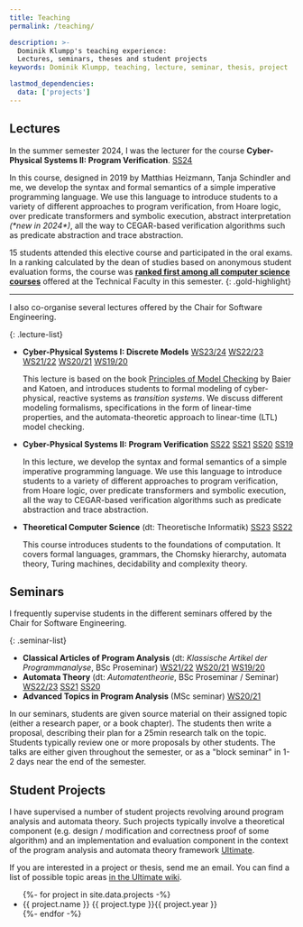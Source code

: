 ```yaml
---
title: Teaching
permalink: /teaching/

description: >-
  Dominik Klumpp's teaching experience:
  Lectures, seminars, theses and student projects
keywords: Dominik Klumpp, teaching, lecture, seminar, thesis, project

lastmod_dependencies:
  data: ['projects']
---
```


## Lectures

In the summer semester 2024, I was the lecturer for the course **Cyber-Physical Systems II: Program Verification**.
<a class="year-tag" href="https://swt.informatik.uni-freiburg.de/teaching/SS2024/program-verification">SS24</a>

In this course, designed in 2019 by Matthias Heizmann, Tanja Schindler and me,
we develop the syntax and formal semantics of a simple imperative programming language.
We use this language to introduce students to a variety of different approaches to program verification,
from Hoare logic, over predicate transformers and symbolic execution, abstract interpretation _(\*new in 2024\*)_,
all the way to CEGAR-based verification algorithms such as predicate abstraction and trace abstraction.

15 students attended this elective course and participated in the oral exams.
In a ranking calculated by the dean of studies based on anonymous student evaluation forms,
the course was [**ranked first among all computer science courses**](https://www.tf.uni-freiburg.de/de/lehre/lehre/lehrpreise) offered at the Technical Faculty in this semester.
{: .gold-highlight}

---


I also co-organise several lectures offered by the Chair for Software Engineering.

{: .lecture-list}
* <span class="lecture-title">**Cyber-Physical Systems I: Discrete Models**</span>
  <a class="year-tag" href="https://swt.informatik.uni-freiburg.de/teaching/WS2023-24/cps-dm">WS23/24</a>
  <a class="year-tag" href="https://swt.informatik.uni-freiburg.de/teaching/WS2022-23/cps-dm">WS22/23</a>
  <a class="year-tag" href="https://swt.informatik.uni-freiburg.de/teaching/WS2021-22/cps-dm">WS21/22</a>
  <a class="year-tag" href="https://swt.informatik.uni-freiburg.de/teaching/WS2020-21/cps-dm">WS20/21</a>
  <a class="year-tag" href="https://swt.informatik.uni-freiburg.de/teaching/WS2019-20/cps-dm">WS19/20</a>

  This lecture is based on the book [Principles of Model Checking](https://mitpress.mit.edu/9780262026499/principles-of-model-checking/) by Baier and Katoen,
  and introduces students to formal modeling of cyber-physical, reactive systems as _transition systems_.
  We discuss different modeling formalisms,
  specifications in the form of linear-time properties,
  and the automata-theoretic approach to linear-time (LTL) model checking.
* <span class="lecture-title">**Cyber-Physical Systems II: Program Verification**</span>
  <a class="year-tag" href="https://swt.informatik.uni-freiburg.de/teaching/SS2022/program-verification">SS22</a>
  <a class="year-tag" href="https://swt.informatik.uni-freiburg.de/teaching/SS2021/program-verification">SS21</a>
  <a class="year-tag" href="https://swt.informatik.uni-freiburg.de/teaching/SS2020/program-verification">SS20</a>
  <a class="year-tag" href="https://swt.informatik.uni-freiburg.de/teaching/SS2019/program-verification">SS19</a>

  In this lecture, we develop the syntax and formal semantics of a simple imperative programming language.
  We use this language to introduce students to a variety of different approaches to program verification,
  from Hoare logic, over predicate transformers and symbolic execution, all the way to CEGAR-based verification algorithms such as predicate abstraction and trace abstraction.

* <span class="lecture-title">**Theoretical Computer Science** (dt: Theoretische Informatik)</span>
  <a class="year-tag" href="https://swt.informatik.uni-freiburg.de/teaching/SS2023/info3">SS23</a>
  <a class="year-tag" href="https://swt.informatik.uni-freiburg.de/teaching/SS2022/info3">SS22</a>

  This course introduces students to the foundations of computation.
  It covers formal languages, grammars, the Chomsky hierarchy, automata theory, Turing machines, decidability and complexity theory.
 

## Seminars

I frequently supervise students in the different seminars offered by the Chair for Software Engineering.

{: .seminar-list}
* <span class="seminar-title">**Classical Articles of Program Analysis** (dt: _Klassische Artikel der Programmanalyse_, BSc Proseminar)</span>
  <a class="year-tag" href="https://swt.informatik.uni-freiburg.de/teaching/WS2021-22/pskapa">WS21/22</a>
  <a class="year-tag" href="https://swt.informatik.uni-freiburg.de/teaching/WS2020-21/pskapa">WS20/21</a>
  <a class="year-tag" href="https://swt.informatik.uni-freiburg.de/teaching/WS2019-20/pskapa">WS19/20</a>
* <span class="seminar-title">**Automata Theory** (dt: _Automatentheorie_, BSc Proseminar / Seminar)</span>
  <a class="year-tag" href="https://swt.informatik.uni-freiburg.de/teaching/WS2022-23/ps-automata-theory">WS22/23</a>
  <a class="year-tag" href="https://swt.informatik.uni-freiburg.de/teaching/SS2021/automata-theory">SS21</a>
  <a class="year-tag" href="https://swt.informatik.uni-freiburg.de/teaching/SS2020/AutomataTheory">SS20</a>
* <span class="seminar-title">**Advanced Topics in Program Analysis** (MSc seminar)</span>
  <a class="year-tag" href="https://swt.informatik.uni-freiburg.de/teaching/WS2020-21/AdvancedTopicsInProgramAnalysis">WS20/21</a>

In our seminars, students are given source material on their assigned topic (either a research paper, or a book chapter).
The students then write a proposal, describing their plan for a 25min research talk on the topic.
Students typically review one or more proposals by other students.
The talks are either given throughout the semester, or as a "block seminar" in 1-2 days near the end of the semester.

## Student Projects

I have supervised a number of student projects revolving around program analysis and automata theory.
Such projects typically involve a theoretical component (e.g. design / modification and correctness proof of some algorithm)
and an implementation and evaluation component in the context of the program analysis and automata theory framework [Ultimate](https://ultimate.informatik.uni-freiburg.de/).

If you are interested in a project or thesis, send me an email.
You can find a list of possible topic areas [in the Ultimate wiki](https://github.com/ultimate-pa/ultimate/wiki/Available-Project-Topics).

<ul class="project-list">
{%- for project in site.data.projects -%}
  <li>
    <span class="project-title">{{ project.name }}</span>
    <span class="project-type">{{ project.type }}</span><!--
    --><span class="project-year">{{ project.year }}</span>
  </li>
{%- endfor -%}
</ul>
